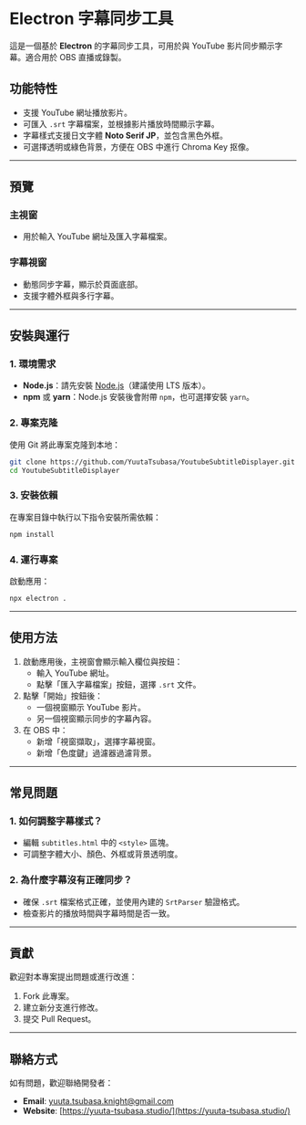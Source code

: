 
# Electron 字幕同步工具

這是一個基於 **Electron** 的字幕同步工具，可用於與 YouTube 影片同步顯示字幕。適合用於 OBS 直播或錄製。

## 功能特性

- 支援 YouTube 網址播放影片。
- 可匯入 `.srt` 字幕檔案，並根據影片播放時間顯示字幕。
- 字幕樣式支援日文字體 **Noto Serif JP**，並包含黑色外框。
- 可選擇透明或綠色背景，方便在 OBS 中進行 Chroma Key 抠像。

---

## 預覽

### 主視窗
- 用於輸入 YouTube 網址及匯入字幕檔案。

### 字幕視窗
- 動態同步字幕，顯示於頁面底部。
- 支援字體外框與多行字幕。

---

## 安裝與運行

### 1. 環境需求
- **Node.js**：請先安裝 [Node.js](https://nodejs.org/)（建議使用 LTS 版本）。
- **npm** 或 **yarn**：Node.js 安裝後會附帶 `npm`，也可選擇安裝 `yarn`。

### 2. 專案克隆
使用 Git 將此專案克隆到本地：
```bash
git clone https://github.com/YuutaTsubasa/YoutubeSubtitleDisplayer.git
cd YoutubeSubtitleDisplayer
```

### 3. 安裝依賴
在專案目錄中執行以下指令安裝所需依賴：
```bash
npm install
```

### 4. 運行專案
啟動應用：
```bash
npx electron .
```

---

## 使用方法

1. 啟動應用後，主視窗會顯示輸入欄位與按鈕：
   - 輸入 YouTube 網址。
   - 點擊「匯入字幕檔案」按鈕，選擇 `.srt` 文件。
2. 點擊「開始」按鈕後：
   - 一個視窗顯示 YouTube 影片。
   - 另一個視窗顯示同步的字幕內容。
3. 在 OBS 中：
   - 新增「視窗擷取」，選擇字幕視窗。
   - 新增「色度鍵」過濾器過濾背景。

---

## 常見問題

### 1. 如何調整字幕樣式？
- 編輯 `subtitles.html` 中的 `<style>` 區塊。
- 可調整字體大小、顏色、外框或背景透明度。

### 2. 為什麼字幕沒有正確同步？
- 確保 `.srt` 檔案格式正確，並使用內建的 `SrtParser` 驗證格式。
- 檢查影片的播放時間與字幕時間是否一致。

---

## 貢獻

歡迎對本專案提出問題或進行改進：
1. Fork 此專案。
2. 建立新分支進行修改。
3. 提交 Pull Request。

---

## 聯絡方式

如有問題，歡迎聯絡開發者：
- **Email**: [yuuta.tsubasa.knight@gmail.com](mailto://yuuta.tsubasa.knight@gmail.com)
- **Website**: [https://yuuta-tsubasa.studio/](https://yuuta-tsubasa.studio/)
